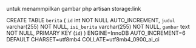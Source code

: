 untuk menammpilkan gambar
php artisan storage:link


CREATE TABLE `berita` (
  `id` int NOT NULL AUTO_INCREMENT,
  `judul` varchar(255) NOT NULL,
  `isi_berita` varchar(255) NOT NULL,
  `gambar` text NOT NULL,
  PRIMARY KEY (`id`)
) ENGINE=InnoDB AUTO_INCREMENT=6 DEFAULT CHARSET=utf8mb4 COLLATE=utf8mb4_0900_ai_ci